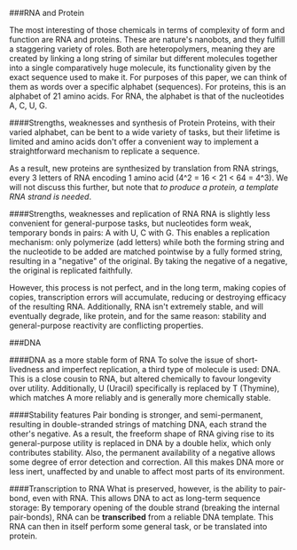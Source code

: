 
###RNA and Protein

The most interesting of those chemicals in terms of complexity of form
and function are RNA and proteins. These are nature's nanobots, and they
fulfill a staggering variety of roles. Both are heteropolymers, meaning
they are created by linking a long string of similar but different
molecules together into a single comparatively huge molecule, its
functionality given by the exact sequence used to make it. For purposes
of this paper, we can think of them as words over a specific alphabet
(sequences). For proteins, this is an alphabet of 21 amino acids. For
RNA, the alphabet is that of the nucleotides A, C, U, G. 

####Strengths, weaknesses and synthesis of Protein
Proteins, with their varied alphabet, can be bent to a wide variety of
tasks, but their lifetime is limited and amino acids don't offer a
convenient way to implement a straightforward mechanism to replicate a
sequence.

As a result, new proteins are synthesized by translation from RNA
strings, every 3 letters of RNA encoding 1 amino acid (4^2 = 16 < 21 <
64 = 4^3). We will not discuss this further, but note that *to produce a
protein, a template RNA strand is needed*.

####Strengths, weaknesses and replication of RNA
RNA is slightly less convenient for general-purpose tasks, but
nucleotides form weak, temporary bonds in pairs: A with U, C with G.
This enables a replication mechanism: only polymerize (add letters)
while both the forming string and the nucleotide to be added are matched
pointwise by a fully formed string, resulting in a "negative" of the
original. By taking the negative of a negative, the original is
replicated faithfully. 

However, this process is not perfect, and in the long term, making
copies of copies, transcription errors will accumulate, reducing or
destroying efficacy of the resulting RNA. Additionally, RNA isn't
extremely stable, and will eventually degrade, like protein, and for the
same reason: stability and general-purpose reactivity are conflicting
properties.


###DNA

####DNA as a more stable form of RNA
To solve the issue of short-livedness and imperfect replication, a third
type of molecule is used: DNA. This is a close cousin to RNA, but
altered chemically to favour longevity over utility. Additionally, U
(Uracil) specifically is replaced by T (Thymine), which matches A more
reliably and is generally more chemically stable.

####Stability features
Pair bonding is stronger, and semi-permanent, resulting in
double-stranded strings of matching DNA, each strand the other's
negative. As a result, the freeform shape of RNA giving rise to its
general-purpose utility is replaced in DNA by a double helix, which only
contributes stability. Also, the permanent availability of a negative
allows some degree of error detection and correction. All this makes DNA
more or less inert, unaffected by and unable to affect most parts of its
environment. 

####Transcription to RNA
What is preserved, however, is the ability to pair-bond, even with RNA.
This allows DNA to act as long-term sequence storage: By temporary
opening of the double strand (breaking the internal pair-bonds), RNA can
be **transcribed** from a reliable DNA template. This RNA can then in
itself perform some general task, or be translated into protein. 

